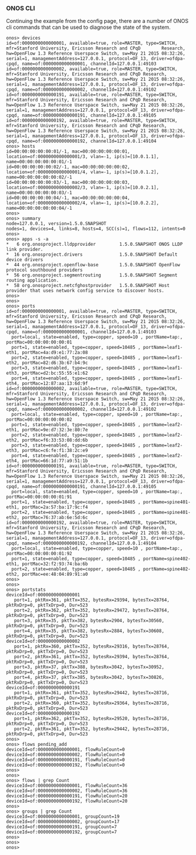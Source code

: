 ### ONOS CLI

Continuing the example from the config page, there are a number of ONOS cli commands that can be used to diagnose the state of the system.

    onos> devices
    id=of:0000000000000001, available=true, role=MASTER, type=SWITCH, mfr=Stanford University, Ericsson Research and CPqD        Research, hw=OpenFlow 1.3 Reference Userspace Switch, sw=May 21 2015 08:32:26, serial=1, managementAddress=127.0.0.1, protocol=OF_13, driver=ofdpa-cpqd, name=of:0000000000000001, channelId=127.0.0.1:49103
    id=of:0000000000000002, available=true, role=MASTER, type=SWITCH, mfr=Stanford University, Ericsson Research and CPqD Research, hw=OpenFlow 1.3 Reference Userspace Switch, sw=May 21 2015 08:32:26, serial=1, managementAddress=127.0.0.1, protocol=OF_13, driver=ofdpa-cpqd, name=of:0000000000000002, channelId=127.0.0.1:49102
    id=of:0000000000000191, available=true, role=MASTER, type=SWITCH, mfr=Stanford University, Ericsson Research and CPqD Research, hw=OpenFlow 1.3 Reference Userspace Switch, sw=May 21 2015 08:32:26, serial=1, managementAddress=127.0.0.1, protocol=OF_13, driver=ofdpa-cpqd, name=of:0000000000000191, channelId=127.0.0.1:49105   
    id=of:0000000000000192, available=true, role=MASTER, type=SWITCH, mfr=Stanford University, Ericsson Research and CPqD Research, hw=OpenFlow 1.3 Reference Userspace Switch, sw=May 21 2015 08:32:26, serial=1, managementAddress=127.0.0.1, protocol=OF_13, driver=ofdpa-cpqd, name=of:0000000000000192, channelId=127.0.0.1:49104
    onos> hosts
    id=00:00:00:00:00:01/-1, mac=00:00:00:00:00:01, location=of:0000000000000001/3, vlan=-1, ip(s)=[10.0.1.1], name=00:00:00:00:00:01/-1
    id=00:00:00:00:00:02/-1, mac=00:00:00:00:00:02, location=of:0000000000000001/4, vlan=-1, ip(s)=[10.0.1.2], name=00:00:00:00:00:02/-1
    id=00:00:00:00:00:03/-1, mac=00:00:00:00:00:03, location=of:0000000000000002/3, vlan=-1, ip(s)=[10.0.2.1], name=00:00:00:00:00:03/-1
    id=00:00:00:00:00:04/-1, mac=00:00:00:00:00:04, location=of:0000000000000002/4, vlan=-1, ip(s)=[10.0.2.2], name=00:00:00:00:00:04/-1
    onos> 
    onos> summary
    node=127.0.0.1, version=1.5.0.SNAPSHOT
    nodes=1, devices=4, links=8, hosts=4, SCC(s)=1, flows=112, intents=0
    onos> 
    onos> apps -s -a
    *   6 org.onosproject.lldpprovider         1.5.0.SNAPSHOT ONOS LLDP link provider.
    *  16 org.onosproject.drivers              1.5.0.SNAPSHOT Default device drivers
    *  44 org.onosproject.openflow-base        1.5.0.SNAPSHOT OpenFlow protocol southbound providers
    *  56 org.onosproject.segmentrouting       1.5.0.SNAPSHOT Segment routing application.
    *  58 org.onosproject.netcfghostprovider   1.5.0.SNAPSHOT Host provider that uses network config service to discover hosts. 
    onos> 
    onos> 
    onos> ports
    id=of:0000000000000001, available=true, role=MASTER, type=SWITCH, mfr=Stanford University, Ericsson Research and CPqD Research, hw=OpenFlow 1.3 Reference Userspace Switch, sw=May 21 2015 08:32:26, serial=1, managementAddress=127.0.0.1, protocol=OF_13, driver=ofdpa-cpqd, name=of:0000000000000001, channelId=127.0.0.1:49103
      port=local, state=enabled, type=copper, speed=10 , portName=tap:, portMac=00:00:00:00:00:01
      port=1, state=enabled, type=copper, speed=10485 , portName=leaf1-eth1, portMac=4a:d9:e1:77:2a:08
      port=2, state=enabled, type=copper, speed=10485 , portName=leaf1-eth2, portMac=82:d6:3b:67:b4:9c
      port=3, state=enabled, type=copper, speed=10485 , portName=leaf1-eth3, portMac=d2:bc:55:55:e1:62
      port=4, state=enabled, type=copper, speed=10485 , portName=leaf1-eth4, portMac=12:87:aa:13:6d:9f
    id=of:0000000000000002, available=true, role=MASTER, type=SWITCH, mfr=Stanford University, Ericsson Research and CPqD Research, hw=OpenFlow 1.3 Reference Userspace Switch, sw=May 21 2015 08:32:26, serial=1, managementAddress=127.0.0.1, protocol=OF_13, driver=ofdpa-cpqd, name=of:0000000000000002, channelId=127.0.0.1:49102
      port=local, state=enabled, type=copper, speed=10 , portName=tap:, portMac=00:00:00:00:00:02
      port=1, state=enabled, type=copper, speed=10485 , portName=leaf2-eth1, portMac=9e:d7:32:3e:80:7e
      port=2, state=enabled, type=copper, speed=10485 , portName=leaf2-eth2, portMac=f6:33:53:08:dd:6b
      port=3, state=enabled, type=copper, speed=10485 , portName=leaf2-eth3, portMac=c6:fe:f1:38:2c:e9
      port=4, state=enabled, type=copper, speed=10485 , portName=leaf2-eth4, portMac=66:1d:77:a9:51:1b
    id=of:0000000000000191, available=true, role=MASTER, type=SWITCH, mfr=Stanford University, Ericsson Research and CPqD Research, hw=OpenFlow 1.3 Reference Userspace Switch, sw=May 21 2015 08:32:26, serial=1, managementAddress=127.0.0.1, protocol=OF_13, driver=ofdpa-cpqd, name=of:0000000000000191, channelId=127.0.0.1:49105
      port=local, state=enabled, type=copper, speed=10 , portName=tap:, portMac=00:00:00:00:01:91
      port=1, state=enabled, type=copper, speed=10485 , portName=spine401-eth1, portMac=2a:57:ba:17:9c:f4
      port=2, state=enabled, type=copper, speed=10485 , portName=spine401-eth2, portMac=76:37:ab:6e:5d:6c
    id=of:0000000000000192, available=true, role=MASTER, type=SWITCH, mfr=Stanford University, Ericsson Research and CPqD Research, hw=OpenFlow 1.3 Reference Userspace Switch, sw=May 21 2015 08:32:26, serial=1, managementAddress=127.0.0.1, protocol=OF_13, driver=ofdpa-cpqd, name=of:0000000000000192, channelId=127.0.0.1:49104
      port=local, state=enabled, type=copper, speed=10 , portName=tap:, portMac=00:00:00:00:01:92
      port=1, state=enabled, type=copper, speed=10485 , portName=spine402-eth1, portMac=32:f2:93:74:ba:6b
      port=2, state=enabled, type=copper, speed=10485 , portName=spine402-eth2, portMac=ee:48:04:89:91:a0
    onos> 
    onos> 
    onos> portstats
    deviceId=of:0000000000000001
       port=1, pktRx=361, pktTx=352, bytesRx=29394, bytesTx=28764, pktRxDrp=0, pktTxDrp=0, Dur=523
       port=2, pktRx=362, pktTx=352, bytesRx=29472, bytesTx=28764, pktRxDrp=0, pktTxDrp=0, Dur=523
       port=3, pktRx=35, pktTx=382, bytesRx=2904, bytesTx=30560, pktRxDrp=0, pktTxDrp=0, Dur=523
       port=4, pktRx=35, pktTx=382, bytesRx=2884, bytesTx=30608, pktRxDrp=0, pktTxDrp=0, Dur=523
    deviceId=of:0000000000000002
       port=1, pktRx=360, pktTx=352, bytesRx=29316, bytesTx=28764, pktRxDrp=0, pktTxDrp=0, Dur=523
       port=2, pktRx=361, pktTx=352, bytesRx=29394, bytesTx=28764, pktRxDrp=0, pktTxDrp=0, Dur=523
       port=3, pktRx=37, pktTx=388, bytesRx=3042, bytesTx=30952, pktRxDrp=0, pktTxDrp=0, Dur=523
       port=4, pktRx=37, pktTx=385, bytesRx=3042, bytesTx=30826, pktRxDrp=0, pktTxDrp=0, Dur=523
    deviceId=of:0000000000000191
       port=1, pktRx=361, pktTx=352, bytesRx=29442, bytesTx=28716, pktRxDrp=0, pktTxDrp=0, Dur=523
       port=2, pktRx=360, pktTx=352, bytesRx=29364, bytesTx=28716, pktRxDrp=0, pktTxDrp=0, Dur=523
    deviceId=of:0000000000000192
       port=1, pktRx=362, pktTx=352, bytesRx=29520, bytesTx=28716, pktRxDrp=0, pktTxDrp=0, Dur=523
       port=2, pktRx=361, pktTx=352, bytesRx=29442, bytesTx=28716, pktRxDrp=0, pktTxDrp=0, Dur=523
    onos> 
    onos> flows pending_add
    deviceId=of:0000000000000001, flowRuleCount=0
    deviceId=of:0000000000000002, flowRuleCount=0
    deviceId=of:0000000000000191, flowRuleCount=0
    deviceId=of:0000000000000192, flowRuleCount=0
    onos> 
    onos> 
    onos> flows | grep Count
    deviceId=of:0000000000000001, flowRuleCount=36
    deviceId=of:0000000000000002, flowRuleCount=36
    deviceId=of:0000000000000191, flowRuleCount=20
    deviceId=of:0000000000000192, flowRuleCount=20
    onos> 
    onos> groups | grep Count
    deviceId=of:0000000000000001, groupCount=19
    deviceId=of:0000000000000002, groupCount=17
    deviceId=of:0000000000000191, groupCount=7
    deviceId=of:0000000000000192, groupCount=7
    onos> 
    onos> 
    onos> 

